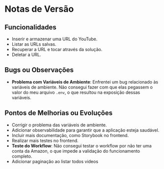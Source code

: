 # Notas de Versão

## Funcionalidades

- Inserir e armazenar uma URL do YouTube.
- Listar as URLs salvas.
- Recuperar a URL e tocar através da solução.
- Deletar a URL.

## Bugs ou Observações

- **Problema com Variáveis de Ambiente**: Enfrentei um bug relacionado às variáveis de ambiente. Não consegui fazer com que elas pegassem o valor do meu arquivo `.env`, o que resultou na exposição dessas variáveis. 

## Pontos de Melhorias ou Evoluções

- Corrigir o problema das variáveis de ambiente.
- Adicionar observabilidade para garantir que a aplicação esteja saudável.
- Incluir mais documentação, como Storybook no frontend.
- Realizar mais testes no frontend.
- **Teste do Workflow**: Não consegui testar o workflow por não ter uma conta da Amazon, o que impede a validação do funcionamento completo.
- Adicionar paginação ao listar todos videos
